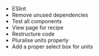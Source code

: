 - ESlint
- Remove unused dependencies
- Test all components
- View page for recipe
- Restructure code
- Pluralise units properly
- Add a proper select box for units
